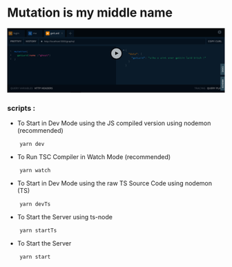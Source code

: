 # Mutation is my middle name

![bitch](./server/assets/demo.png)

### scripts :

- To Start in Dev Mode using the JS compiled version using nodemon (recommended)

```
    yarn dev
```

- To Run TSC Compiler in Watch Mode (recommended)

```
    yarn watch
```

- To Start in Dev Mode using the raw TS Source Code using nodemon (TS)

```
    yarn devTs
```

- To Start the Server using ts-node

```
    yarn startTs
```

- To Start the Server

```
    yarn start
```
